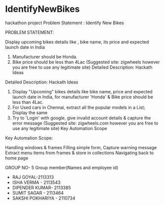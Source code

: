 # IdentifyNewBikes
hackathon project
Problem Statement : Identify New Bikes

PROBLEM STATEMENT:

Display upcoming bikes details like , bike name, its price and expected launch date in India
1. Manufacturer should be Honda.
2. Bike price should be less than 4Lac
(Suggested site: zigwheels however you are free to use any legitimate site)
Detailed Description: Hackath Ideas


Detailed Description: Hackath Ideas

1. Display "Upcoming" bikes details like bike name, price and expected launch date in India, for manufacturer 'Honda' & Bike price should be less than 4Lac.
2. For Used cars in Chennai, extract all the popular models in a List; Display the same
3. Try to 'Login' with google, give invalid account details & capture the error message
(Suggested site: zigwheels.com however you are free to use any legitimate site)
Key Automation Scope


Key Automation Scope:

Handling windows & frames
Filling simple form, Capture warning message
Extract menu items from frames & store in collections
Navigating back to home page





GROUP NO- 5 
Group member(Names and employee id)
* RAJ GOYAL-2113313  
* ISHA VERMA - 2113543  
* DIPENDER KUMAR- 2113385  
* SUMIT SAGAR - 2113464  
* SAKSHI POKHARIYA - 2110734  
